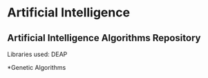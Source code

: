 # Artificial Intelligence
## Artificial Intelligence Algorithms Repository
Libraries used: DEAP

*Genetic Algorithms
